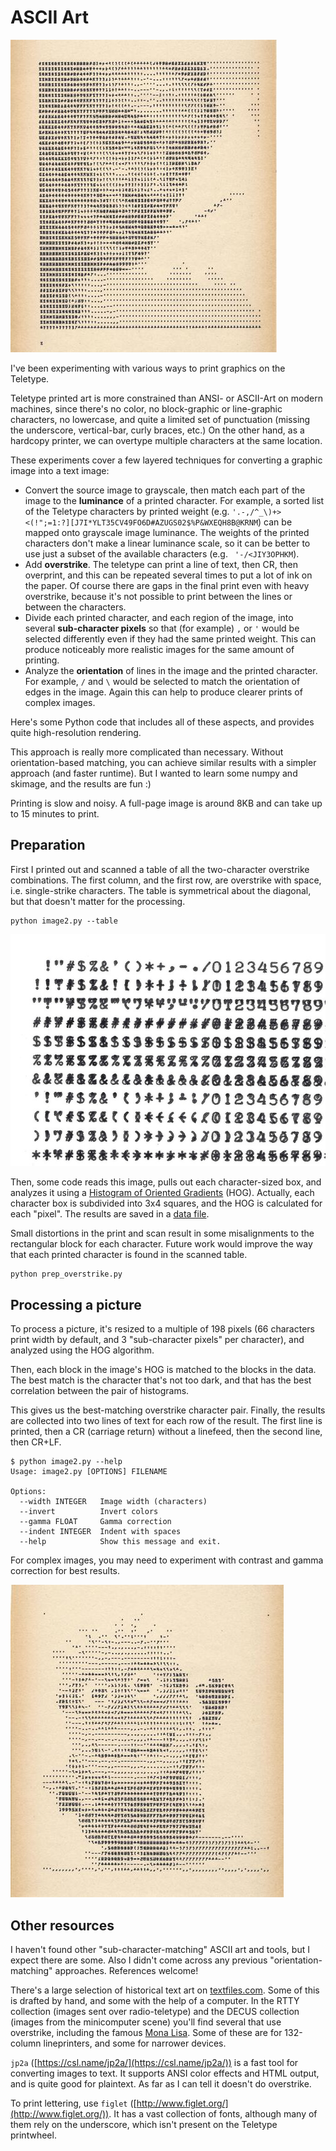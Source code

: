 # ASCII Art

[![Salvador Dali](dali_x500.jpg)](dali.txt.jpg)  

I've been experimenting with various ways to print graphics on the Teletype.  

Teletype printed art is more constrained than ANSI- or ASCII-Art on modern machines, since there's no color, no block-graphic or line-graphic characters, no lowercase, and quite a limited set of punctuation (missing the underscore, vertical-bar, curly braces, etc.)  On the other hand, as a hardcopy printer, we can overtype multiple characters at the same location.


These experiments cover a few layered techniques for converting a graphic image into a text image:

* Convert the source image to grayscale, then match each part of the image to the **luminance** of a printed character.  For example, a sorted list of the Teletype characters by printed weight (e.g. `'.-,/^_\)+><(!";=1:?][J7I*YLT35CV49FO6D#AZUGS02$%P&WXEQH8B@KRNM`) can be mapped onto grayscale image luminance.  The weights of the printed characters don't make a linear luminance scale, so it can be better to use just a subset of the available characters (e.g. ` '-/<JIY3OPHKM`).  
* Add **overstrike**.  The teletype can print a line of text, then CR, then overprint, and this can be repeated several times to put a lot of ink on the paper.  Of course there are gaps in the final print even with heavy overstrike, because it's not possible to print between the lines or between the characters.
* Divide each printed character, and each region of the image, into several **sub-character pixels** so that (for example) `,` or `'` would be selected differently even if they had the same printed weight.  This can produce noticeably more realistic images for the same amount of printing.
* Analyze the **orientation** of lines in the image and the printed character.  For example, ` / ` and ` \ ` would be selected to match the orientation of edges in the image.  Again this can help to produce clearer prints of complex images.   

Here's some Python code that includes all of these aspects, and provides quite high-resolution rendering.

This approach is really more complicated than necessary.  Without orientation-based matching, you can achieve similar results with a simpler approach (and faster runtime).  But I wanted to learn some numpy and skimage, and the results are fun :)
  
Printing is slow and noisy.  A full-page image is around 8KB and can take up to 15 minutes to print.


## Preparation

First I printed out and scanned a table of all the two-character overstrike combinations.  The first column, and the first row, are overstrike with space, i.e. single-strike characters.  The table is symmetrical about the diagonal, but that doesn't matter for the processing.
```
python image2.py --table
```  
[![overstrike](chars_overstrike_x500.jpg)](chars_overstrike.jpg)

Then, some code reads this image, pulls out each character-sized box, and analyzes it using a [Histogram of Oriented Gradients](http://scikit-image.org/docs/dev/auto_examples/features_detection/plot_hog.html) (HOG).  Actually, each character box is subdivided into 3x4 squares, and the HOG is calculated for each "pixel".  The results are saved in a [data file](chars_overstrike.json).

Small distortions in the print and scan result in some misalignments to the rectangular block for each character.  Future work would improve the way that each printed character is found in the scanned table. 
```
python prep_overstrike.py
```

## Processing a picture

To process a picture, it's resized to a multiple of 198 pixels (66 characters print width by default, and 3 "sub-character pixels" per character), and analyzed using the HOG algorithm.

Then, each block in the image's HOG is matched to the blocks in the data.  The best match is the character that's not too dark, and that has the best correlation between the pair of histograms.

This gives us the best-matching overstrike character pair.  Finally, the results are collected into two lines of text for each row of the result.  The first line is printed, then a CR (carriage return) without a linefeed, then the second line, then CR+LF.

```
$ python image2.py --help
Usage: image2.py [OPTIONS] FILENAME

Options:
  --width INTEGER   Image width (characters)
  --invert          Invert colors
  --gamma FLOAT     Gamma correction
  --indent INTEGER  Indent with spaces
  --help            Show this message and exit.
```

For complex images, you may need to experiment with contrast and gamma correction for best results.

[![Minion](minion_x500.jpg)](minion.txt.jpg)  

 
## Other resources

I haven't found other "sub-character-matching" ASCII art and tools, but I expect there are some.  Also I didn't come across any previous "orientation-matching" approaches.  References welcome!

There's a large selection of historical text art on [textfiles.com](http://www.textfiles.com/art/).  Some of this is drafted by hand, and some with the help of a computer.  In the RTTY collection (images sent over radio-teletype) and the DECUS collection (images from the minicomputer scene) you'll find several that use overstrike, including the famous [Mona Lisa](http://textfiles.com/art/DECUS/mona_lisa_2.txt).  Some of these are for 132-column lineprinters, and some for narrower devices.

`jp2a` ([https://csl.name/jp2a/](https://csl.name/jp2a/)) is a fast tool for converting images to text.  It supports ANSI color effects and HTML output, and is quite good for plaintext.  As far as I can tell it doesn't do overstrike.

To print lettering, use `figlet` ([http://www.figlet.org/](http://www.figlet.org/)).  It has a vast collection of fonts, although many of them rely on the underscore, which isn't present on the Teletype printwheel.

 